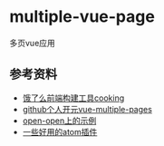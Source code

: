 # multiple-vue-page
多页vue应用
## 参考资料
 * [饿了么前端构建工具cooking](http://elemefe.github.io/cooking/)
 * [github个人开元vue-multiple-pages](https://github.com/Plortinus/vue-multiple-pages)
 * [open-open上的示例](http://www.open-open.com/lib/view/open1472736412175.html)
 * [一些好用的atom插件](https://github.com/kompasim/atom-plugins)
